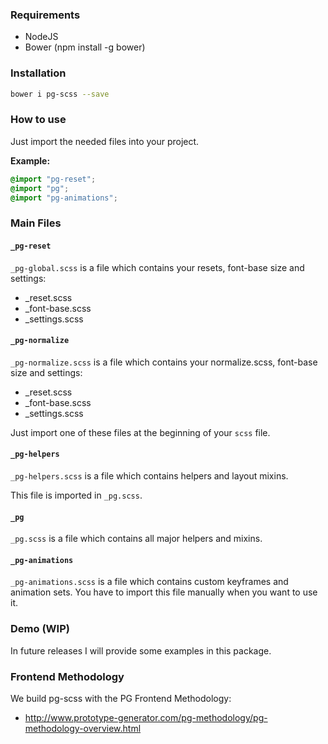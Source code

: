 ### Requirements

- NodeJS
- Bower (npm install -g bower)

### Installation

``` bash
bower i pg-scss --save
```

### How to use

Just import the needed files into your project.

**Example:**

``` scss
@import "pg-reset";
@import "pg";
@import "pg-animations";
```

### Main Files

#### `_pg-reset`

`_pg-global.scss` is a file which contains your resets, font-base size and settings: 
- _reset.scss
- _font-base.scss
- _settings.scss

#### `_pg-normalize`

`_pg-normalize.scss` is a file which contains your normalize.scss, font-base size and settings: 
- _reset.scss
- _font-base.scss
- _settings.scss

Just import one of these files at the beginning of your `scss` file.

#### `_pg-helpers`

`_pg-helpers.scss` is a file which contains helpers and layout mixins.

This file is imported in `_pg.scss`.

#### `_pg`

`_pg.scss` is a file which contains all major helpers and mixins.

#### `_pg-animations`

`_pg-animations.scss` is a file which contains custom keyframes and animation sets. You have to import this file manually when you want to use it.

### Demo (WIP)

In future releases I will provide some examples in this package.

### Frontend Methodology

We build pg-scss with the PG Frontend Methodology: 
* http://www.prototype-generator.com/pg-methodology/pg-methodology-overview.html
